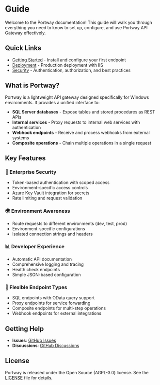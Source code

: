 # Guide

Welcome to the Portway documentation! This guide will walk you through everything you need to know to set up, configure, and use Portway API Gateway effectively.

## Quick Links

- [Getting Started](./getting-started) - Install and configure your first endpoint
- [Deployment](./deployment) - Production deployment with IIS
- [Security](./security) - Authentication, authorization, and best practices

## What is Portway?

Portway is a lightweight API gateway designed specifically for Windows environments. It provides a unified interface to:

- **SQL Server databases** - Expose tables and stored procedures as REST APIs
- **Internal services** - Proxy requests to internal web services with authentication
- **Webhook endpoints** - Receive and process webhooks from external systems
- **Composite operations** - Chain multiple operations in a single request

## Key Features

### 🔐 Enterprise Security
- Token-based authentication with scoped access
- Environment-specific access controls
- Azure Key Vault integration for secrets
- Rate limiting and request validation

### 🌍 Environment Awareness
- Route requests to different environments (dev, test, prod)
- Environment-specific configurations
- Isolated connection strings and headers

### 📊 Developer Experience
- Automatic API documentation
- Comprehensive logging and tracing
- Health check endpoints
- Simple JSON-based configuration

### 🔄 Flexible Endpoint Types
- SQL endpoints with OData query support
- Proxy endpoints for service forwarding
- Composite endpoints for multi-step operations
- Webhook endpoints for external integrations

## Getting Help

- **Issues**: [GitHub Issues](https://github.com/melosso/portway/issues)
- **Discussions**: [GitHub Discussions](https://github.com/melosso/portway/discussions)

## License

Portway is released under the Open Source (AGPL-3.0) license. See the [LICENSE](https://github.com/melosso/portway/blob/main/LICENSE) file for details.